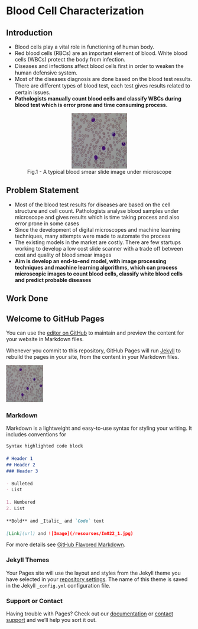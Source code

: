 # Blood Cell Characterization

## Introduction
- Blood cells play a vital role in functioning of human body. 
- Red blood cells (RBCs) are an important element of blood. White blood cells (WBCs) protect the body from infection. 
- Diseases and infections aﬀect blood cells ﬁrst in order to weaken the human defensive system. 
- Most of the diseases diagnosis are done based on the blood test results. There are diﬀerent types of blood test, each test gives results related to certain issues. 
- **Pathologists manually count blood cells and classify WBCs during blood test which is error prone and time consuming process.** 

<div align="center">
  <figure>
    <img src="resources/Im022_1.jpg" alt="Blood Smear Image" width="150px" height="150px" align="center">
    <figcaption>Fig.1 - A typical blood smear slide image under microscope</figcaption>
  </figure> 
</div>

## Problem Statement
- Most of the blood test results for diseases are based on the cell structure and cell count. Pathologists analyse blood samples under microscope and gives results which is time taking process and also error prone in some cases
- Since the development of digital microscopes and machine learning techniques, many attempts were made to automate the process
- The existing models in the market are costly. There are few startups working to develop a low cost slide scanner with a trade off between cost and quality of blood smear images
- **Aim is develop an end-to-end model, with image processing techniques and machine learning algorithms, which can process microscopic images to count blood cells, classify white blood cells and predict probable diseases**

## Work Done


## Welcome to GitHub Pages

You can use the [editor on GitHub](https://github.com/Jeevan-J/BloodCellCharacterization/edit/master/README.md) to maintain and preview the content for your website in Markdown files.

Whenever you commit to this repository, GitHub Pages will run [Jekyll](https://jekyllrb.com/) to rebuild the pages in your site, from the content in your Markdown files.

<img src="resources/Im022_1.jpg" height="100px" width="100px">

### Markdown

Markdown is a lightweight and easy-to-use syntax for styling your writing. It includes conventions for

```markdown
Syntax highlighted code block

# Header 1
## Header 2
### Header 3

- Bulleted
- List

1. Numbered
2. List

**Bold** and _Italic_ and `Code` text

[Link](url) and ![Image](/resourses/Im022_1.jpg)
```

For more details see [GitHub Flavored Markdown](https://guides.github.com/features/mastering-markdown/).

### Jekyll Themes

Your Pages site will use the layout and styles from the Jekyll theme you have selected in your [repository settings](https://github.com/Jeevan-J/BloodCellCharacterization/settings). The name of this theme is saved in the Jekyll `_config.yml` configuration file.

### Support or Contact

Having trouble with Pages? Check out our [documentation](https://help.github.com/categories/github-pages-basics/) or [contact support](https://github.com/contact) and we’ll help you sort it out.
